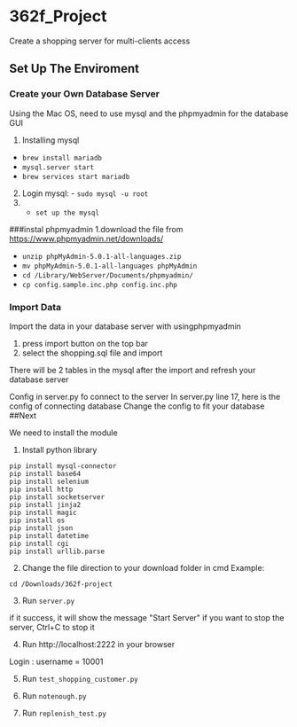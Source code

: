 # 362f_Project
Create a shopping server for multi-clients access
## Set Up The Enviroment
### Create your Own Database Server
Using the Mac OS, need to use mysql and the phpmyadmin for the database GUI

1.  Installing mysql 
  - `brew install mariadb`
  - `mysql.server start`
  - `brew services start mariadb`
  
2. Login mysql: - `sudo mysql -u root`
3.  - `set up the mysql`

###instal phpmyadmin
1.download the file from https://www.phpmyadmin.net/downloads/
  - `unzip phpMyAdmin-5.0.1-all-languages.zip`
  - `mv phpMyAdmin-5.0.1-all-languages phpMyAdmin`
  - `cd /Library/WebServer/Documents/phpmyadmin/`
  - `cp config.sample.inc.php config.inc.php`

### Import Data
Import the data in your database server with usingphpmyadmin
1.  press import button on the top bar
2. select the shopping.sql file and import

There will be 2 tables in the mysql after the import and refresh your database server

Config in server.py fo connect to the server
In server.py line 17, here is the config of connecting database
Change the config to fit your database
##Next

We need to install the module

1.  Install python library
```
pip install mysql-connector
pip install base64
pip install selenium
pip install http
pip install socketserver
pip install jinja2
pip install magic
pip install os
pip install json
pip install datetime
pip install cgi
pip install urllib.parse
```
2. Change the file direction to your download folder in cmd 
Example:
```
cd /Downloads/362f-project
```
3. Run `server.py`

if it success, it will show the message "Start Server"
if you want to stop the server, Ctrl+C to stop it


4. Run http://localhost:2222 in your browser

Login : username = 10001 

5. Run `test_shopping_customer.py`

6. Run `notenough.py`

7. Run `replenish_test.py`
	

